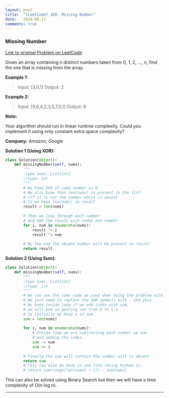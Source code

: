 ```yaml
---
layout: post
title:  "[LeetCode] 268. Missing Number"
date:   2019-06-17
comments: true
---
```


### Missing Number
 
[Link to original Problem on LeetCode](https://leetcode.com/problems/missing-number/)

Given an array containing n distinct numbers taken from 0, 1, 2, ..., n, find the one that is missing from the array.

**Example 1:**

>Input: [3,0,1]
Output: 2

**Example 2:**

>Input: [9,6,4,2,3,5,7,0,1]
Output: 8

**Note:**

Your algorithm should run in linear runtime complexity. Could you implement it using only constant extra space complexity?

**Company:**
*Amazon*, *Google*

**Solution 1 (Using XOR):**

```python
class Solution(object):
    def missingNumber(self, nums):
        """
        :type nums: List[int]
        :rtype: int
        """
        # We know XOR of same number is 0
        # We also know that len(nums) is present in the list
        # iff it is not the number which is absent
        # So we keep len(nums) in result
        result = len(nums)
        
        # Then we loop through each number 
        # and XOR the result with index and number
        for i, num in enumerate(nums):
            result ^= i
            result ^= num
             
        # By the end the absent number will be present in result
        return result
```

**Solution 2 (Using Sum):**

```python
class Solution(object):
    def missingNumber(self, nums):
        """
        :type nums: List[int]
        :rtype: int
        """
        # We can use the same code we used when doing the problem with XOR
        # We just need to replace the XOR symbols with - and plus
        # We know inside loop if we add index with sum,
        # we will end us getting sum from 0 to n-1
        # So initially we keep n in sum
        sum = len(nums)
        
        for i, num in enumerate(nums):
            # Inside loop we are subtracting each number we saw
            # and adding the index
            sum -= num
            sum += i
              
        # Finally the sum will contain the number with is absent
        return sum
        # This can also be done in one line (Using Python 2):
        # return sum(range(len(nums) + 1)) - sum(nums)
```

This can also be solved using Binary Search but then we will have a time complexity of O(n log n).

<hr><br />

